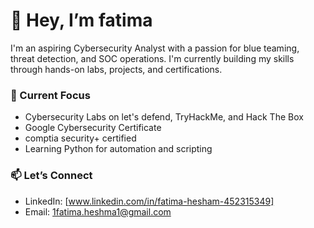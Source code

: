 # 👋 Hey, I’m fatima

I'm an aspiring Cybersecurity Analyst with a passion for blue teaming, threat detection, and SOC operations. I'm currently building my skills through hands-on labs, projects, and certifications.

### 🚀 Current Focus
- Cybersecurity Labs on let's defend, TryHackMe, and Hack The Box
- Google Cybersecurity Certificate
- comptia security+ certified
- Learning Python for automation and scripting

### 📫 Let’s Connect
- LinkedIn: [www.linkedin.com/in/fatima-hesham-452315349]
- Email: 1fatima.heshma1@gmail.com

